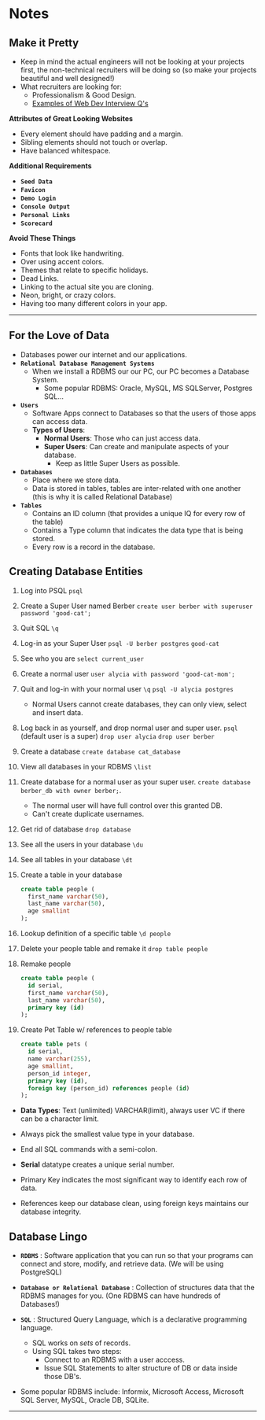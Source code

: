 # **Notes**

## **Make it Pretty**

- Keep in mind the actual engineers will not be looking at your projects first, the non-technical recruiters will be doing so (so make your projects beautiful and well designed!)
- What recruiters are looking for:
  - Professionalism & Good Design.
  - [Examples of Web Dev Interview Q's](https://www.toptal.com/designers/web/interview-questions)

**Attributes of Great Looking Websites**

- Every element should have padding and a margin.
- Sibling elements should not touch or overlap.
- Have balanced whitespace.

**Additional Requirements**

- **`Seed Data`**
- **`Favicon`**
- **`Demo Login`**
- **`Console Output`**
- **`Personal Links`**
- **`Scorecard`**

**Avoid These Things**

- Fonts that look like handwriting.
- Over using accent colors.
- Themes that relate to specific holidays.
- Dead Links.
- Linking to the actual site you are cloning.
- Neon, bright, or crazy colors.
- Having too many different colors in your app.

---

## **For the Love of Data**

- Databases power our internet and our applications.
- **`Relational Database Management Systems`**
  - When we install a RDBMS our our PC, our PC becomes a Database System.
    - Some popular RDBMS: Oracle, MySQL, MS SQLServer, Postgres SQL...
- **`Users`**
  - Software Apps connect to Databases so that the users of those apps can access data.
  - **Types of Users**:
    - **Normal Users**: Those who can just access data.
    - **Super Users**: Can create and manipulate aspects of your database.
      - Keep as little Super Users as possible.
- **`Databases`**
  - Place where we store data.
  - Data is stored in tables, tables are inter-related with one another (this is why it is called Relational Database)
- **`Tables`**
  - Contains an ID column (that provides a unique IQ for every row of the table)
  - Contains a Type column that indicates the data type that is being stored.
  - Every row is a record in the database.

## **Creating Database Entities**

1. Log into PSQL
   `psql`
2. Create a Super User named Berber
   `create user berber with superuser password 'good-cat';`
3. Quit SQL
   `\q`
4. Log-in as your Super User
   `psql -U berber postgres`
   `good-cat`
5. See who you are
   `select current_user`
6. Create a normal user
   `user alycia with password 'good-cat-mom';`
7. Quit and log-in with your normal user
   `\q`
   `psql -U alycia postgres`
   - Normal Users cannot create databases, they can only view, select and insert data.
8. Log back in as yourself, and drop normal user and super user.
   `psql` (default user is a super)
   `drop user alycia`
   `drop user berber`
9. Create a database
   `create database cat_database`
10. View all databases in your RDBMS
    `\list`
11. Create database for a normal user as your super user.
    `create database berber_db with owner berber;`.
    - The normal user will have full control over this granted DB.
    - Can't create duplicate usernames.
12. Get rid of database
    `drop database`
13. See all the users in your database
    `\du`
14. See all tables in your database
    `\dt`
15. Create a table in your database

    ```sql
    create table people (
      first_name varchar(50),
      last_name varchar(50),
      age smallint
    );
    ```

16. Lookup definition of a specific table
    `\d people`
17. Delete your people table and remake it
    `drop table people`
18. Remake people
    ```sql
    create table people (
      id serial,
      first_name varchar(50),
      last_name varchar(50),
      primary key (id)
    );
    ```
19. Create Pet Table w/ references to people table
    ```sql
    create table pets (
      id serial,
      name varchar(255),
      age smallint,
      person_id integer,
      primary key (id),
      foreign key (person_id) references people (id)
    );
    ```

- **Data Types**: Text (unlimited) VARCHAR(limit), always user VC if there can be a character limit.

- Always pick the smallest value type in your database.

- End all SQL commands with a semi-colon.

- **Serial** datatype creates a unique serial number.

- Primary Key indicates the most significant way to identify each row of data.

- References keep our database clean, using foreign keys maintains our database integrity.

## **Database Lingo**

- **`RDBMS`** : Software application that you can run so that your programs can connect and store, modify, and retrieve data. (We will be using PostgreSQL)
- **`Database or Relational Database`** : Collection of structures data that the RDBMS manages for you. (One RDBMS can have hundreds of Databases!)
- **`SQL`** : Structured Query Language, which is a declarative programming language.

  - SQL works on _sets_ of records.
  - Using SQL takes two steps:
    - Connect to an RDBMS with a user acccess.
    - Issue SQL Statements to alter structure of DB or data inside those DB's.

- Some popular RDBMS include: Informix, Microsoft Access, Microsoft SQL Server, MySQL, Oracle DB, SQLite.

---
